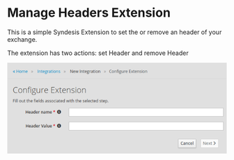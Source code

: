 # Manage Headers Extension

This is a simple Syndesis Extension to set the or remove an header of your exchange.

The extension has two actions: set Header and remove Header

![Screenshot](screenshot.png)


